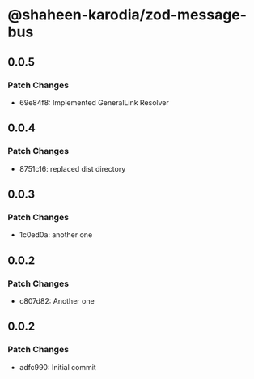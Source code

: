 # @shaheen-karodia/zod-message-bus

## 0.0.5

### Patch Changes

- 69e84f8: Implemented GeneralLink Resolver

## 0.0.4

### Patch Changes

- 8751c16: replaced dist directory

## 0.0.3

### Patch Changes

- 1c0ed0a: another one

## 0.0.2

### Patch Changes

- c807d82: Another one

## 0.0.2

### Patch Changes

- adfc990: Initial commit
